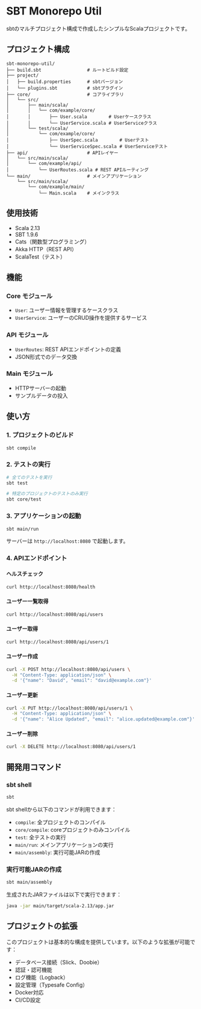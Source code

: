 # SBT Monorepo Util

sbtのマルチプロジェクト構成で作成したシンプルなScalaプロジェクトです。

## プロジェクト構成

```
sbt-monorepo-util/
├── build.sbt                 # ルートビルド設定
├── project/
│   ├── build.properties      # sbtバージョン
│   └── plugins.sbt           # sbtプラグイン
├── core/                     # コアライブラリ
│   └── src/
│       ├── main/scala/
│       │   └── com/example/core/
│       │       ├── User.scala        # Userケースクラス
│       │       └── UserService.scala # UserServiceクラス
│       └── test/scala/
│           └── com/example/core/
│               ├── UserSpec.scala        # Userテスト
│               └── UserServiceSpec.scala # UserServiceテスト
├── api/                      # APIレイヤー
│   └── src/main/scala/
│       └── com/example/api/
│           └── UserRoutes.scala # REST APIルーティング
└── main/                     # メインアプリケーション
    └── src/main/scala/
        └── com/example/main/
            └── Main.scala    # メインクラス
```

## 使用技術

- Scala 2.13
- SBT 1.9.6
- Cats（関数型プログラミング）
- Akka HTTP（REST API）
- ScalaTest（テスト）

## 機能

### Core モジュール
- `User`: ユーザー情報を管理するケースクラス
- `UserService`: ユーザーのCRUD操作を提供するサービス

### API モジュール
- `UserRoutes`: REST APIエンドポイントの定義
- JSON形式でのデータ交換

### Main モジュール
- HTTPサーバーの起動
- サンプルデータの投入

## 使い方

### 1. プロジェクトのビルド
```bash
sbt compile
```

### 2. テストの実行
```bash
# 全てのテストを実行
sbt test

# 特定のプロジェクトのテストのみ実行
sbt core/test
```

### 3. アプリケーションの起動
```bash
sbt main/run
```

サーバーは `http://localhost:8080` で起動します。

### 4. APIエンドポイント

#### ヘルスチェック
```bash
curl http://localhost:8080/health
```

#### ユーザー一覧取得
```bash
curl http://localhost:8080/api/users
```

#### ユーザー取得
```bash
curl http://localhost:8080/api/users/1
```

#### ユーザー作成
```bash
curl -X POST http://localhost:8080/api/users \
  -H "Content-Type: application/json" \
  -d '{"name": "David", "email": "david@example.com"}'
```

#### ユーザー更新
```bash
curl -X PUT http://localhost:8080/api/users/1 \
  -H "Content-Type: application/json" \
  -d '{"name": "Alice Updated", "email": "alice.updated@example.com"}'
```

#### ユーザー削除
```bash
curl -X DELETE http://localhost:8080/api/users/1
```

## 開発用コマンド

### sbt shell
```bash
sbt
```

sbt shellから以下のコマンドが利用できます：
- `compile`: 全プロジェクトのコンパイル
- `core/compile`: coreプロジェクトのみコンパイル
- `test`: 全テストの実行
- `main/run`: メインアプリケーションの実行
- `main/assembly`: 実行可能JARの作成

### 実行可能JARの作成
```bash
sbt main/assembly
```

生成されたJARファイルは以下で実行できます：
```bash
java -jar main/target/scala-2.13/app.jar
```

## プロジェクトの拡張

このプロジェクトは基本的な構成を提供しています。以下のような拡張が可能です：

- データベース接続（Slick、Doobie）
- 認証・認可機能
- ログ機能（Logback）
- 設定管理（Typesafe Config）
- Docker対応
- CI/CD設定